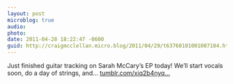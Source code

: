 ```yaml
---
layout: post
microblog: true
audio: 
photo: 
date: 2011-04-28 18:22:47 -0600
guid: http://craigmcclellan.micro.blog/2011/04/29/t63760101001007104.html
---
```

Just finished guitar tracking on Sarah McCary’s EP today! We’ll start vocals soon, do a day of strings, and... [tumblr.com/xiq2b4nyq...](http://tumblr.com/xiq2b4nyq2)

